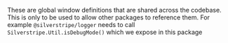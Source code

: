 These are global window definitions that are shared across the codebase. This is only to be used to allow other packages to reference them. For example `@silverstripe/logger` needs to call `Silverstripe.Util.isDebugMode()` which we expose in this package
